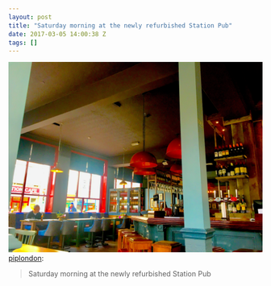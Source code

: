 ```yaml
---
layout: post
title: "Saturday morning at the newly refurbished Station Pub"
date: 2017-03-05 14:00:38 Z
tags: []
---
```

![](/media/2017/03/158023583481.jpg)
[piplondon](http://pipobscure.uk/post/157977892072/saturday-morning-at-the-newly-refurbished-station):

> Saturday morning at the newly refurbished Station Pub
